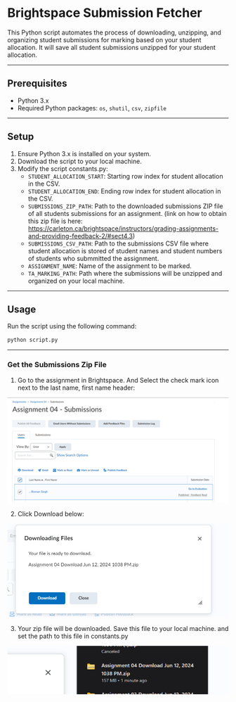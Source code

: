# Brightspace Submission Fetcher

This Python script automates the process of downloading, unzipping, and organizing student submissions for marking based on your student allocation. It will save all student submissions unzipped for your student allocation.

_____

## Prerequisites

- Python 3.x
- Required Python packages: `os`, `shutil`, `csv`, `zipfile`

_____

## Setup

1. Ensure Python 3.x is installed on your system.
2. Download the script to your local machine.
3. Modify the script constants.py:
   - `STUDENT_ALLOCATION_START`: Starting row index for student allocation in the CSV.
   - `STUDENT_ALLOCATION_END`: Ending row index for student allocation in the CSV.
   - `SUBMISSIONS_ZIP_PATH`: Path to the downloaded submissions ZIP file of all students submissions for an assignment. (link on how to obtain this zip file is here: https://carleton.ca/brightspace/instructors/grading-assignments-and-providing-feedback-2/#sect4.3)
   - `SUBMISSIONS_CSV_PATH`: Path to the submissions CSV file where student allocation is stored of student names and student numbers of students who submmitted the assignment.
   - `ASSIGNMENT_NAME`: Name of the assignment to be marked.
   - `TA_MARKING_PATH`: Path where the submissions will be unzipped and organized on your local machine.
____

## Usage

Run the script using the following command:

```bash
python script.py
```

____

### Get the Submissions Zip File

1. Go to the assignment in Brightspace. And Select the check mark icon next to the last name, first name header:

![alt text](media/image.png)

2. Click Download below:

![alt text](media/image-1.png)


3. Your zip file will be downloaded. Save this file to your local machine. and set the path to this file in constants.py

![alt text](media/image-2.png)
